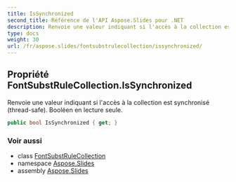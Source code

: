 ```yaml
---
title: IsSynchronized
second_title: Référence de l'API Aspose.Slides pour .NET
description: Renvoie une valeur indiquant si l'accès à la collection est synchronisé et thread-safe. Booléen en lecture seule.
type: docs
weight: 30
url: /fr/aspose.slides/fontsubstrulecollection/issynchronized/
---
```


## Propriété FontSubstRuleCollection.IsSynchronized

Renvoie une valeur indiquant si l'accès à la collection est synchronisé (thread-safe). Booléen en lecture seule.

```csharp
public bool IsSynchronized { get; }
```

### Voir aussi

* class [FontSubstRuleCollection](../../fontsubstrulecollection)
* namespace [Aspose.Slides](../../fontsubstrulecollection)
* assembly [Aspose.Slides](../../../)

<!-- NE PAS ÉDITER : généré par xmldocmd pour Aspose.Slides.dll -->
